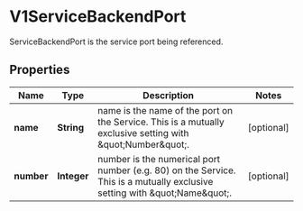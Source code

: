 

# V1ServiceBackendPort

ServiceBackendPort is the service port being referenced.
## Properties

Name | Type | Description | Notes
------------ | ------------- | ------------- | -------------
**name** | **String** | name is the name of the port on the Service. This is a mutually exclusive setting with \&quot;Number\&quot;. |  [optional]
**number** | **Integer** | number is the numerical port number (e.g. 80) on the Service. This is a mutually exclusive setting with \&quot;Name\&quot;. |  [optional]



